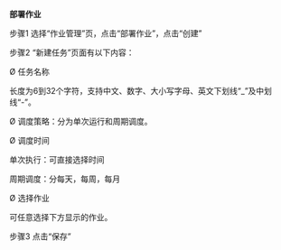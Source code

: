 **部署作业**

步骤1 选择“作业管理”页，点击“部署作业”，点击“创建”

步骤2 “新建任务”页面有以下内容：

Ø 任务名称

长度为6到32个字符，支持中文、数字、大小写字母、英文下划线“_”及中划线“-”。

Ø 调度策略：分为单次运行和周期调度。

Ø 调度时间

单次执行：可直接选择时间

周期调度：分每天，每周，每月

Ø 选择作业

可任意选择下方显示的作业。

步骤3 点击“保存”